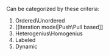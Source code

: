 
Can be categorized by these criteria:
1. Ordered\\Unordered
2. [[Iteration model|Push\\Pull based]]
3. Heterogenius\\Homogenius
4. Labeled
5. Dynamic